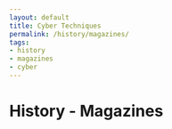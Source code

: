 ```yaml
---
layout: default
title: Cyber Techniques
permalink: /history/magazines/
tags:
- history
- magazines
- cyber
---
```



History - Magazines
===================
